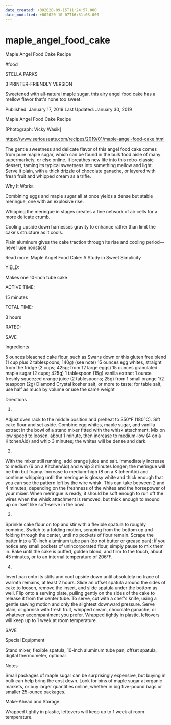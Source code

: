 ```yaml
---
date_created: +002020-09-15T11:24:57.000
date_modified: +002020-10-07T16:31:03.000
---
```


# maple_angel_food_cake

Maple Angel Food Cake Recipe

#food

STELLA PARKS

3 PRINTER-FRIENDLY VERSION

Sweetened with all-natural maple sugar, this airy angel food cake has a mellow flavor that's none too sweet.

Published: January 17, 2019 Last Updated: January 30, 2019

Maple Angel Food Cake Recipe

[Photograph: Vicky Wasik]

https://www.seriouseats.com/recipes/2019/01/maple-angel-food-cake.html

The gentle sweetness and delicate flavor of this angel food cake comes from pure maple sugar, which can be found in the bulk food aisle of many supermarkets, or else online. It breathes new life into this retro-classic dessert, taming its typical sweetness into something mellow and light. Serve it plain, with a thick drizzle of chocolate ganache, or layered with fresh fruit and whipped cream as a trifle.

Why It Works

Combining eggs and maple sugar all at once yields a dense but stable meringue, one with an explosive rise.

Whipping the meringue in stages creates a fine network of air cells for a more delicate crumb.

Cooling upside down harnesses gravity to enhance rather than limit the cake's structure as it cools.

Plain aluminum gives the cake traction through its rise and cooling period—never use nonstick!

Read more: Maple Angel Food Cake: A Study in Sweet Simplicity

YIELD:

Makes one 10-inch tube cake

ACTIVE TIME:

15 minutes

TOTAL TIME:

3 hours

RATED:

    
 SAVE

Ingredients

5 ounces bleached cake flour, such as Swans down or this gluten free blend (1 cup plus 2 tablespoons; 140g) (see note)
15 ounces egg whites, straight from the fridge (2 cups; 425g; from 12 large eggs)
15 ounces granulated maple sugar (2 cups; 425g)
1 tablespoon (15g) vanilla extract
1 ounce freshly squeezed orange juice (2 tablespoons; 25g) from 1 small orange
1/2 teaspoon (2g) Diamond Crystal kosher salt, or more to taste; for table salt, use half as much by volume or use the same weight

Directions

1.

Adjust oven rack to the middle position and preheat to 350°F (180°C). Sift cake flour and set aside. Combine egg whites, maple sugar, and vanilla extract in the bowl of a stand mixer fitted with the whisk attachment. Mix on low speed to loosen, about 1 minute, then increase to medium-low (4 on a KitchenAid) and whip 3 minutes; the whites will be dense and dark.

2.

With the mixer still running, add orange juice and salt. Immediately increase to medium (6 on a KitchenAid) and whip 3 minutes longer; the meringue will be thin but foamy. Increase to medium-high (8 on a KitchenAid) and continue whipping until the meringue is glossy white and thick enough that you can see the pattern left by the wire whisk. This can take between 2 and 4 minutes, depending on the freshness of the whites and the horsepower of your mixer. When meringue is ready, it should be soft enough to run off the wires when the whisk attachment is removed, but thick enough to mound up on itself like soft-serve in the bowl.

3.

Sprinkle cake flour on top and stir with a flexible spatula to roughly combine. Switch to a folding motion, scraping from the bottom up and folding through the center, until no pockets of flour remain. Scrape the batter into a 10-inch aluminum tube pan (do not butter or grease pan); if you notice any small pockets of unincorporated flour, simply pause to mix them in. Bake until the cake is puffed, golden blond, and firm to the touch, about 45 minutes, or to an internal temperature of 206°F.

4.

Invert pan onto its stilts and cool upside down until absolutely no trace of warmth remains, at least 2 hours. Slide an offset spatula around the sides of cake to loosen, remove the insert, and slide spatula under the bottom as well. Flip onto a serving plate, pulling gently on the sides of the cake to release it from the center tube. To serve, cut with a chef's knife, using a gentle sawing motion and only the slightest downward pressure. Serve plain, or garnish with fresh fruit, whipped cream, chocolate ganache, or whatever accompaniment you prefer. Wrapped tightly in plastic, leftovers will keep up to 1 week at room temperature.

 SAVE

Special Equipment

Stand mixer, flexible spatula, 10-inch aluminum tube pan, offset spatula, digital thermometer, optional

Notes

Small packages of maple sugar can be surprisingly expensive, but buying in bulk can help bring the cost down. Look for bins of maple sugar at organic markets, or buy larger quantities online, whether in big five-pound bags or smaller 25-ounce packages.

Make-Ahead and Storage

Wrapped tightly in plastic, leftovers will keep up to 1 week at room temperature.

